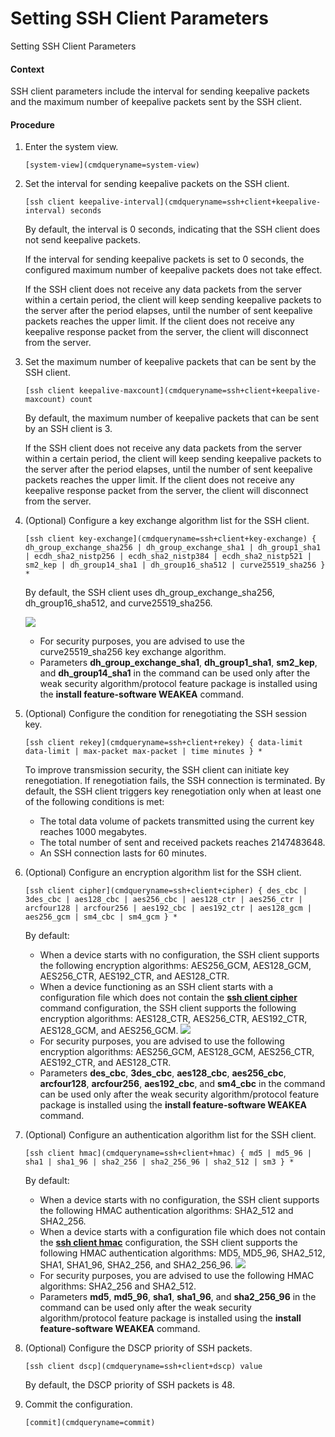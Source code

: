Setting SSH Client Parameters
=============================

Setting SSH Client Parameters

#### Context

SSH client parameters include the interval for sending keepalive packets and the maximum number of keepalive packets sent by the SSH client.


#### Procedure

1. Enter the system view.
   
   
   ```
   [system-view](cmdqueryname=system-view)
   ```
2. Set the interval for sending keepalive packets on the SSH client.
   
   
   ```
   [ssh client keepalive-interval](cmdqueryname=ssh+client+keepalive-interval) seconds
   ```
   
   By default, the interval is 0 seconds, indicating that the SSH client does not send keepalive packets.
   
   If the interval for sending keepalive packets is set to 0 seconds, the configured maximum number of keepalive packets does not take effect.
   
   If the SSH client does not receive any data packets from the server within a certain period, the client will keep sending keepalive packets to the server after the period elapses, until the number of sent keepalive packets reaches the upper limit. If the client does not receive any keepalive response packet from the server, the client will disconnect from the server.
3. Set the maximum number of keepalive packets that can be sent by the SSH client.
   
   
   ```
   [ssh client keepalive-maxcount](cmdqueryname=ssh+client+keepalive-maxcount) count
   ```
   
   By default, the maximum number of keepalive packets that can be sent by an SSH client is 3.
   
   
   
   If the SSH client does not receive any data packets from the server within a certain period, the client will keep sending keepalive packets to the server after the period elapses, until the number of sent keepalive packets reaches the upper limit. If the client does not receive any keepalive response packet from the server, the client will disconnect from the server.
4. (Optional) Configure a key exchange algorithm list for the SSH client.
   
   
   ```
   [ssh client key-exchange](cmdqueryname=ssh+client+key-exchange) { dh_group_exchange_sha256 | dh_group_exchange_sha1 | dh_group1_sha1 | ecdh_sha2_nistp256 | ecdh_sha2_nistp384 | ecdh_sha2_nistp521 | sm2_kep | dh_group14_sha1 | dh_group16_sha512 | curve25519_sha256 } *
   ```
   
   By default, the SSH client uses dh\_group\_exchange\_sha256, dh\_group16\_sha512, and curve25519\_sha256.
   
   ![](public_sys-resources/note_3.0-en-us.png) 
   * For security purposes, you are advised to use the curve25519\_sha256 key exchange algorithm.
   * Parameters **dh\_group\_exchange\_sha1**, **dh\_group1\_sha1**, **sm2\_kep**, and **dh\_group14\_sha1** in the command can be used only after the weak security algorithm/protocol feature package is installed using the **install feature-software WEAKEA** command.
5. (Optional) Configure the condition for renegotiating the SSH session key.
   
   
   ```
   [ssh client rekey](cmdqueryname=ssh+client+rekey) { data-limit data-limit | max-packet max-packet | time minutes } *
   ```
   To improve transmission security, the SSH client can initiate key renegotiation. If renegotiation fails, the SSH connection is terminated. By default, the SSH client triggers key renegotiation only when at least one of the following conditions is met:
   * The total data volume of packets transmitted using the current key reaches 1000 megabytes.
   * The total number of sent and received packets reaches 2147483648.
   * An SSH connection lasts for 60 minutes.
6. (Optional) Configure an encryption algorithm list for the SSH client.
   
   
   ```
   [ssh client cipher](cmdqueryname=ssh+client+cipher) { des_cbc | 3des_cbc | aes128_cbc | aes256_cbc | aes128_ctr | aes256_ctr | arcfour128 | arcfour256 | aes192_cbc | aes192_ctr | aes128_gcm | aes256_gcm | sm4_cbc | sm4_gcm } *
   ```
   By default:
   * When a device starts with no configuration, the SSH client supports the following encryption algorithms: AES256\_GCM, AES128\_GCM, AES256\_CTR, AES192\_CTR, and AES128\_CTR.
   * When a device functioning as an SSH client starts with a configuration file which does not contain the [**ssh client cipher**](cmdqueryname=ssh+client+cipher) command configuration, the SSH client supports the following encryption algorithms: AES128\_CTR, AES256\_CTR, AES192\_CTR, AES128\_GCM, and AES256\_GCM.
   ![](public_sys-resources/note_3.0-en-us.png) 
   * For security purposes, you are advised to use the following encryption algorithms: AES256\_GCM, AES128\_GCM, AES256\_CTR, AES192\_CTR, and AES128\_CTR.
   * Parameters **des\_cbc**, **3des\_cbc**, **aes128\_cbc**, **aes256\_cbc**, **arcfour128**, **arcfour256**, **aes192\_cbc**, and **sm4\_cbc** in the command can be used only after the weak security algorithm/protocol feature package is installed using the **install feature-software WEAKEA** command.
7. (Optional) Configure an authentication algorithm list for the SSH client.
   
   
   ```
   [ssh client hmac](cmdqueryname=ssh+client+hmac) { md5 | md5_96 | sha1 | sha1_96 | sha2_256 | sha2_256_96 | sha2_512 | sm3 } *
   ```
   By default:
   * When a device starts with no configuration, the SSH client supports the following HMAC authentication algorithms: SHA2\_512 and SHA2\_256.
   * When a device starts with a configuration file which does not contain the [**ssh client hmac**](cmdqueryname=ssh+client+hmac) configuration, the SSH client supports the following HMAC authentication algorithms: MD5, MD5\_96, SHA2\_512, SHA1, SHA1\_96, SHA2\_256, and SHA2\_256\_96.
   ![](public_sys-resources/note_3.0-en-us.png) 
   * For security purposes, you are advised to use the following HMAC algorithms: SHA2\_256 and SHA2\_512.
   * Parameters **md5**, **md5\_96**, **sha1**, **sha1\_96**, and **sha2\_256\_96** in the command can be used only after the weak security algorithm/protocol feature package is installed using the **install feature-software WEAKEA** command.
8. (Optional) Configure the DSCP priority of SSH packets.
   
   
   ```
   [ssh client dscp](cmdqueryname=ssh+client+dscp) value
   ```
   
   By default, the DSCP priority of SSH packets is 48.
9. Commit the configuration.
   
   
   ```
   [commit](cmdqueryname=commit)
   ```